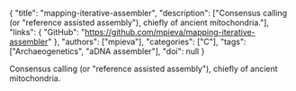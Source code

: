 {
  "title": "mapping-iterative-assembler",
  "description": ["Consensus calling (or \"reference assisted assembly\"), chiefly of ancient mitochondria."],
  "links": {
    "GitHub": "https://github.com/mpieva/mapping-iterative-assembler"
  },
  "authors": ["mpieva"],
  "categories": ["C"],
  "tags": ["Archaeogenetics", "aDNA assembler"],
  "doi": null
}

<!-- Generated by csv2md.R – do not edit by hand -->

Consensus calling (or "reference assisted assembly"), chiefly of ancient mitochondria.